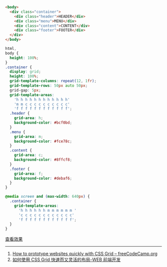 ```html
<body>
  <div class="container">
    <div class="header">HEADER</div>
    <div class="menu">MENU</div>
    <div class="content">CONTENT</div>
    <div class="footer">FOOTER</div>
  </div>
</body>
```

```css
html,
body {
  height: 100%;
}
.container {
  display: grid;
  height: 100%;
  grid-template-columns: repeat(12, 1fr);
  grid-template-rows: 50px auto 50px;
  grid-gap: 5px;
  grid-template-areas:
    'h h h h h h h h h h h h'
    'm m c c c c c c c c c c'
    'f f f f f f f f f f f f';
  .header {
    grid-area: h;
    background-color: #bcf0bd;
  }
  .menu {
    grid-area: m;
    background-color: #fce78c;
  }
  .content {
    grid-area: c;
    background-color: #8ffcf8;
  }
  .footer {
    grid-area: f;
    background-color: #debaf6;
  }
}

@media screen and (max-width: 640px) {
  .container {
    grid-template-areas:
      'h h h h h h m m m m m m '
      'c c c c c c c c c c c c'
      'f f f f f f f f f f f f';
  }
}
```

<a href="../html/use-grid-2-layout.html"  target="_blank">查看效果</a>

---

1. [How to prototype websites quickly with CSS Grid – freeCodeCamp.org](https://medium.freecodecamp.org/how-to-prototype-websites-quickly-with-css-grid-ffc9cba08583)
2. [如何使用 CSS Grid 快速而又灵活的布局-WEB 前端开发](https://www.css88.com/archives/8512)
